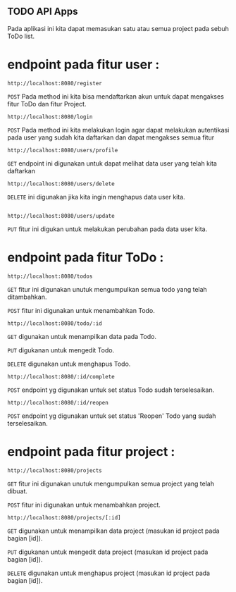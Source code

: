 ## TODO API Apps

Pada aplikasi ini kita dapat memasukan satu atau semua project pada sebuh ToDo list.

# endpoint pada fitur user :

```
http://localhost:8080/register
```
`POST` Pada method ini kita bisa mendaftarkan akun untuk dapat mengakses fitur ToDo dan fitur Project.

```
http://localhost:8080/login
```
`POST` Pada method ini kita melakukan login agar dapat melakukan autentikasi pada user yang sudah kita daftarkan dan dapat mengakses semua fitur

```
http://localhost:8080/users/profile
```
`GET` endpoint ini digunakan untuk dapat melihat data user yang telah kita daftarkan

```
http://localhost:8080/users/delete
```
`DELETE` ini digunakan jika kita ingin menghapus data user kita.
```

http://localhost:8080/users/update
```
`PUT` fitur ini digukan untuk melakukan perubahan pada data user kita.

# endpoint pada fitur ToDo :
```
http://localhost:8080/todos
```
`GET`   fitur ini digunakan unutuk mengumpulkan semua todo yang telah ditambahkan.

`POST`  fitur ini digunakan untuk menambahkan Todo.

```
http://localhost:8080/todo/:id
```
`GET`     digunakan untuk menampilkan data pada Todo.

`PUT`     digukanan untuk mengedit Todo.

`DELETE`  digunakan untuk menghapus Todo.

```
http://localhost:8080/:id/complete
```
`POST`     endpoint yg digunakan untuk set status Todo sudah terselesaikan.

```
http://localhost:8080/:id/reopen
```
`POST`     endpoint yg digunakan untuk set status 'Reopen' Todo yang sudah terselesaikan.

# endpoint pada fitur project :
```
http://localhost:8080/projects
```
`GET`   fitur ini digunakan unutuk mengumpulkan semua project yang telah dibuat.

`POST`  fitur ini digunakan untuk menambahkan project.

```
http://localhost:8080/projects/[:id]
```
`GET`     digunakan untuk menampilkan data project (masukan id project pada bagian [id]).

`PUT`     digukanan untuk mengedit data project (masukan id project pada bagian [id]).

`DELETE`  digunakan untuk menghapus project (masukan id project pada bagian [id]).


